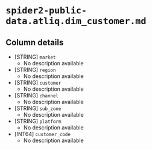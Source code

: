 # `spider2-public-data.atliq.dim_customer.md`

## Column details

* [STRING]    `market`
  - No description available
* [STRING]    `region`
  - No description available
* [STRING]    `customer`
  - No description available
* [STRING]    `channel`
  - No description available
* [STRING]    `sub_zone`
  - No description available
* [STRING]    `platform`
  - No description available
* [INT64]    `customer_code`
  - No description available

